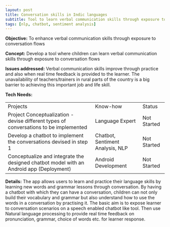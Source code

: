 ```yaml
---
layout: post
title: Conversation skills in Indic languages
subtitle: Tool to learn verbal communication skills through exposure to conversation flows
tags: [nlp, chatbot, sentiment analysis]
---
```


**Objective:** To enhance verbal communication skills through exposure to conversation flows

**Concept:** Develop a tool where children can learn verbal communication skills through exposure to conversation flows

**Issues addressed:** Verbal communication skills improve through practice and also when real time feedback is provided to the learner. The unavailability of teachers/trainers in rural parts of the country is a big barrier to achieving this important job and life skill. 

**Tech Needs:**

<table>
  <tr>
    <td>Projects</td>
    <td>Know-how</td>
    <td>Status</td>
  </tr>
  <tr>
    <td>Project Conceptualization - devise different types of conversations to be implemented</td>
    <td>Language Expert</td>
    <td>Not Started</td>
  </tr>
  <tr>
    <td>Develop a chatbot to implement the conversations devised in step 1</td>
    <td>Chatbot, Sentiment Analysis, NLP</td>
    <td>Not Started</td>
  </tr>
  <tr>
    <td>Conceptualize and integrate the designed chatbot model with an Android app (Deployment)</td>
    <td>Android Development</td>
    <td>Not Started</td>
  </tr>
</table>


**Details:**
The app allows users to learn and practice their language skills by learning new words and grammar lessons through conversation. By having a chatbot with which they can have a conversation, children can not only build their vocabulary and grammar but also understand how to use the words in a conversation by practising it. The basic aim is to expose learner to conversation scenarios on a speech enabled chatbot like tool. Then use Natural language processing to provide real time feedback on pronunciation, grammar, choice of words etc. for learner response.
